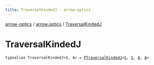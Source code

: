 ```yaml
---
title: TraversalKindedJ - arrow-optics
---
```


[arrow-optics](../index.html) / [arrow.optics](index.html) / [TraversalKindedJ](./-traversal-kinded-j.html)

# TraversalKindedJ

`typealias TraversalKindedJ<S, A> = `[`PTraversalKindedJ`](-p-traversal-kinded-j.html)`<`[`S`](-traversal-kinded-j.html#S)`, `[`S`](-traversal-kinded-j.html#S)`, `[`A`](-traversal-kinded-j.html#A)`, `[`A`](-traversal-kinded-j.html#A)`>`